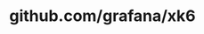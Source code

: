 ---
layout: post
title: github.com/grafana/xk6
categories: link
tags: [انگلیسی, گیت‌هاب, برنامه‌نویسی]
---